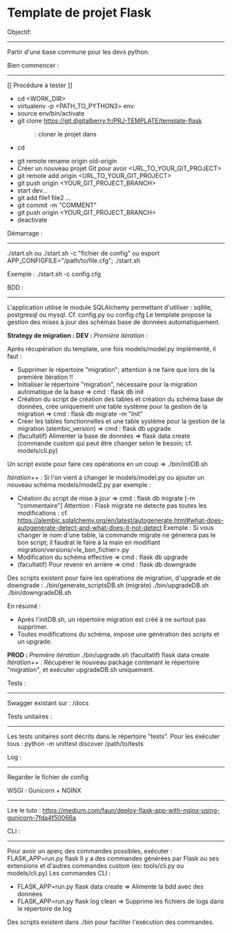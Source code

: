 Template de projet Flask
=======================


Objectif:
__________
Partir d'une base commune pour les devs python.


Bien commencer :
___________
[[ Procédure à tester ]]
- cd <WORK_DIR>
- virtualenv -p <PATH_TO_PYTHON3> env 
- source env/bin/activate
- git clone https://git.digitalberry.fr/PRJ-TEMPLATE/template-flask <DIR> : cloner le projet dans <DIR>
- cd <DIR>
- git remote rename origin old-origin
- Créer un nouveau projet Git pour avoir <URL_TO_YOUR_GIT_PROJECT>
- git remote add origin <URL_TO_YOUR_GIT_PROJECT>
- git push origin <YOUR_GIT_PROJECT_BRANCH> 
- start dev...
- git add file1 file2 ...
- git commit -m "COMMENT"
- git push origin <YOUR_GIT_PROJECT_BRANCH>
- deactivate


Démarrage :
___________
./start.sh
ou
./start.sh -c "fichier de config"
ou
export APP_CONFIGFILE="/path/to/file.cfg"; ./start.sh

Exemple :
./start.sh -c config.cfg


BDD :
_____
L'application utilise le module SQLAlchemy permettant d'utiliser : sqllite, postgresql ou mysql. Cf. config.py ou config.cfg
Le template propose la gestion des mises à jour des schémas base de données automatiquement.

__Strategy de migration :__ 
__DEV :__
_Première itération :_

Après récupération du template, une fois models/model.py implémenté, il faut :
- Supprimer le répertoire "migration"; attention à ne faire que lors de la première itération !!
- Initialiser le répertoire "migration", nécessaire pour la migration automatique de la base => cmd : flask db init
- Création du script de création des tables et création du schéma base de données, crée uniquement une table système pour la gestion de la migration => cmd : flask db migrate -m "Init"
- Créer les tables fonctionnelles et une table système pour la gestion de la migration (alembic_version) => cmd : flask db upgrade
- (facultatif) Alimenter la base de données => flask data create (commande custom qui peut être changer selon le besoin; cf. models/cli.py)

Un script existe pour faire ces opérations en un coup => ./bin/initDB.sh

_Itération++ :_
Si l'on vient à changer le models/model.py ou ajouter un nouveau schéma models/model2.py par exemple :
- Création du script de mise à jour => cmd : flask db migrate [-m "commentaire"] 
Attention : 
Flask migrate ne detecte pas toutes les modifications : cf. https://alembic.sqlalchemy.org/en/latest/autogenerate.html#what-does-autogenerate-detect-and-what-does-it-not-detect
Exemple :
Si vous changer le nom d'une table, la commande migrate ne génerera pas le bon script; il faudrat le faire à la main en modifiant migration/versions/<le_bon_fichier>.py
- Modification du schéma effective => cmd : flask db upgrade
- (facultatif) Pour revenir en arrière => cmd : flask db downgrade

Des scripts existent pour faire les opérations de migration, d'upgrade et de downgrade :
./bin/generate_scriptsDB.sh (migrate)
./bin/upgradeDB.sh 
./bin/downgradeDB.sh

En résumé :
- Après l'initDB.sh, un répertoire migration est créé à ne surtout pas supprimer. 
- Toutes modifications du schéma, impose une génération des scripts et un upgrade. 

__PROD :__
_Première itération_
./bin/upgrade.sh
(facultatif) flask data create
_Itération++ :_ 
Récupérer le nouveau package contenant le répertoire "migration", et exécuter upgradeDB.sh uniquement. 

Tests :
________
Swagger existant sur : /docs


Tests unitaires :
_________________
Les tests unitaires sont décrits dans le répertoire "tests".
Pour les éxécuter tous : 
python -m unittest discover /path/to/tests


Log :
_______
Regarder le fichier de config


WSGI : Gunicorn + NGINX
_______
Lire le tuto : https://medium.com/faun/deploy-flask-app-with-nginx-using-gunicorn-7fda4f50066a

CLI :
______
Pour avoir un aperç des commandes possibles, exécuter : FLASK_APP=run.py flask
Il y a des commandes générées par Flask ou ses extensions et d'autres commandes custom (ex: tools/cli.py ou models/cli.py)
Les commandes CLI : 
- FLASK_APP=run.py flask data create => Alimente la bdd avec des données
- FLASK_APP=run.py flask log clean => Supprime les fichiers de logs dans le répertoire de log

Des scripts existent dans ./bin pour faciliter l'exécution des commandes. 
